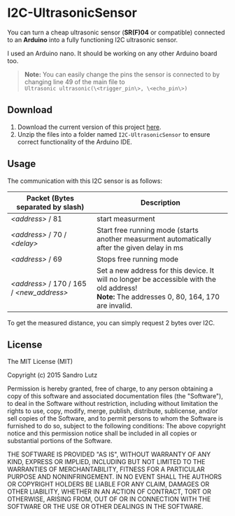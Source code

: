 I2C-UltrasonicSensor
====================
You can turn a cheap ultrasonic sensor (**SR(F)04** or compatible) connected to an 
**Arduino** into a fully functioning I2C ultrasonic sensor. 

I used an Arduino nano. It should be working on any other Arduino board too.

> **Note:** You can easily change the pins the sensor is connected to by changing line 49 of the main file to <br/>
> ```Ultrasonic ultrasonic(\<trigger_pin\>, \<echo_pin\>)```

## Download
1. Download the current version of this project [here](https://github.com/sandrolutz/I2C-UltrasonicSensor/archive/master.zip).
2. Unzip the files into a folder named ```I2C-UltrasonicSensor``` to ensure correct functionality of the Arduino IDE.

## Usage
The communication with this I2C sensor is as follows:

| Packet (Bytes separated by slash)  | Description |
|------------------------------------|-------------|
| *\<address\>* / 81 | start measurment |
| *\<address\>* / 70 / *\<delay\>*            | Start free running mode (starts another measurment automatically after the given delay in ms |
| *\<address\>* / 69                    | Stops free running mode |
| *\<address\>* / 170 / 165 / *\<new_address\>* | Set a new address for this device. It will no longer be accessible with the old address! <br/>**Note:** The addresses 0, 80, 164, 170 are invalid. |

To get the measured distance, you can simply request 2 bytes over I2C.

## License
The MIT License (MIT)
  
  Copyright (c) 2015 Sandro Lutz
  
  Permission is hereby granted, free of charge, to any person obtaining a copy of
  this software and associated documentation files (the "Software"), to deal in
  the Software without restriction, including without limitation the rights to
  use, copy, modify, merge, publish, distribute, sublicense, and/or sell copies of
  the Software, and to permit persons to whom the Software is furnished to do so,
  subject to the following conditions:
  The above copyright notice and this permission notice shall be included in all
  copies or substantial portions of the Software.
  
  THE SOFTWARE IS PROVIDED "AS IS", WITHOUT WARRANTY OF ANY KIND, EXPRESS OR
  IMPLIED, INCLUDING BUT NOT LIMITED TO THE WARRANTIES OF MERCHANTABILITY, FITNESS
  FOR A PARTICULAR PURPOSE AND NONINFRINGEMENT. IN NO EVENT SHALL THE AUTHORS OR
  COPYRIGHT HOLDERS BE LIABLE FOR ANY CLAIM, DAMAGES OR OTHER LIABILITY, WHETHER
  IN AN ACTION OF CONTRACT, TORT OR OTHERWISE, ARISING FROM, OUT OF OR IN
  CONNECTION WITH THE SOFTWARE OR THE USE OR OTHER DEALINGS IN THE SOFTWARE.
